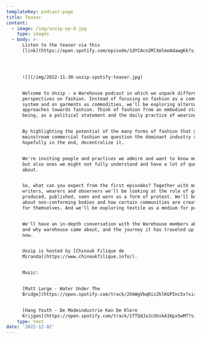 ```yaml
---
templateKey: podcast-page
title: Teaser
content:
  - image: /img/unzip-ep-0.jpg
    type: images
  - body: >-
      Listen to the teaser via this
      [link](https://open.spotify.com/episode/1dYCAcn2MlXmlmeAdawgKk?si=3LddmUslTgCvoE9LFKKGuA).




      ![](/img/2022-11-30-unzip-spotify-teaser.jpg)


      Welcome to Unzip - a Warehouse podcast in which we unpack different
      perspectives on fashion. Instead of focusing on fashion as a commercial
      system and on garments as commodities, we'll be exploring alternative
      approaches towards fashion. Think of fashion from an embodied state of
      being, as a political statement and the daily practice of wearing clothes.


      By highlighting the potential of the many forms of fashion that go beyond
      mainstream commercial fashion we question the dominant industry and
      hopefully in the end, decentralize it.


      We're inviting people and practices we admire and want to know more about,
      but also ones we might not fully understand and have a lot of questions
      about.


      So, what can you expect from the first episodes? Together with makers,
      writers, wearers and observers we'll be looking at the role of garments,
      produced, published, seen and worn as a form of protest. We'll be talking
      about non-conforming bodies and how certain communities are creating space
      for themselves. And we'll be exploring textile as a medium for publishing.


      We'll have an in-depth conversation with the Warehouse members about how
      and why warehouse came about, and the journey it has traveled up until
      now.


      Unzip is hosted by [Chinouk Filique de
      Miranda](https://www.chinoukfilique.info/).


      Music:


      [Matt Large - Water Under The
      Bridge](https://open.spotify.com/track/2hkWgVbqRizZklKGPInc5x?si=c6c7ef6a0f2b4c45)


      [Hang Youth - De Modeindustrie Kan De Klere
      Krijgen](https://open.spotify.com/track/1fTQdJoJcGhskA1Kpx5wMT?si=00ce8e0852c84c3b)
    type: text
date: '2022-12-02'
---
```


